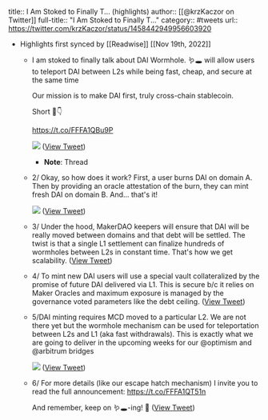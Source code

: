 title:: I Am Stoked to Finally T... (highlights)
author:: [[@krzKaczor on Twitter]]
full-title:: "I Am Stoked to Finally T..."
category:: #tweets
url:: https://twitter.com/krzKaczor/status/1458442949956603920

- Highlights first synced by [[Readwise]] [[Nov 19th, 2022]]
	- I am stoked to finally talk about DAI Wormhole.  🪱🕳 will allow users to teleport DAI between L2s while being fast, cheap, and secure at the same time
	  
	  Our mission is to make DAI first, truly cross-chain stablecoin.
	  
	  Short 🧵👇
	  
	  https://t.co/FFFA1QBu9P 
	  
	  ![](https://pbs.twimg.com/media/FD1syBYWQAE8yeX.jpg) ([View Tweet](https://twitter.com/krzKaczor/status/1458442949956603920))
		- **Note**: Thread
	- 2/ Okay, so how does it work? First, a user burns DAI on domain A. Then by providing an oracle attestation of the burn, they can mint fresh DAI on domain B. And... that's it! 
	  
	  ![](https://pbs.twimg.com/media/FD1tC-BWEAAQVly.jpg) ([View Tweet](https://twitter.com/krzKaczor/status/1458442955119812610))
	- 3/ Under the hood, MakerDAO keepers will ensure that DAI will be really moved between domains and that debt will be settled. The twist is that a single L1 settlement can finalize hundreds of wormholes between L2s in constant time. That's how we get scalability. ([View Tweet](https://twitter.com/krzKaczor/status/1458442957611282439))
	- 4/ To mint new DAI users will use a special vault collateralized by the promise of future DAI delivered via L1. This is secure b/c it relies on Maker Oracles and maximum exposure is managed by the governance voted parameters like the debt ceiling. ([View Tweet](https://twitter.com/krzKaczor/status/1458442959448326146))
	- 5/DAI minting requires MCD moved to a particular L2. We are not there yet but the wormhole mechanism can be used for teleportation between L2s and L1 (aka fast withdrawals). This is exactly what we are going to deliver in the upcoming weeks for our @optimism and @arbitrum bridges 
	  
	  ![](https://pbs.twimg.com/media/FD1sWwjWEAAB91Q.jpg) ([View Tweet](https://twitter.com/krzKaczor/status/1458442964154335242))
	- 6/ For more details (like our escape hatch mechanism) I invite you to read the full announcement: 
	  https://t.co/FFFA1QT51n
	  
	  And remember, keep on 🪱🕳-ing! 🤪 ([View Tweet](https://twitter.com/krzKaczor/status/1458442967652311040))